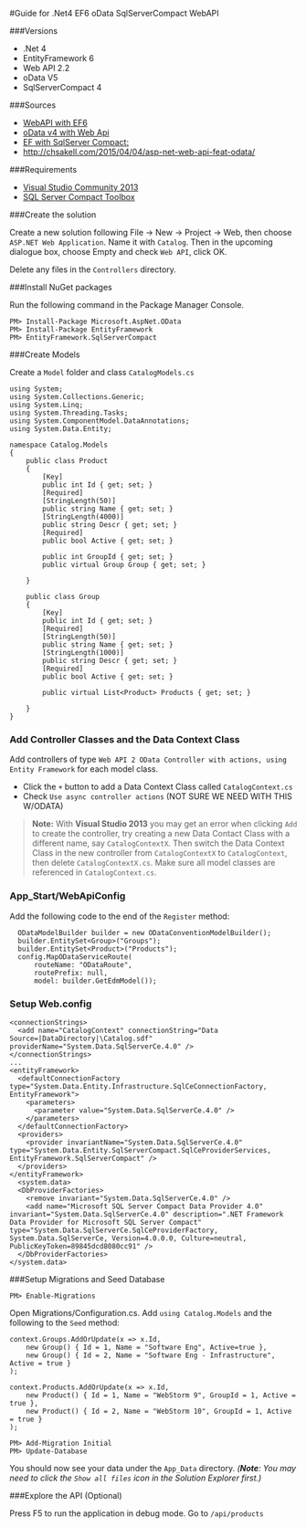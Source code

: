 #Guide for .Net4 EF6 oData SqlServerCompact WebAPI

###Versions

-	.Net 4
-	EntityFramework 6
-	Web API 2.2
-	oData V5
-	SqlServerCompact 4

###Sources

- [WebAPI with EF6](http://www.asp.net/web-api/overview/data/using-web-api-with-entity-framework)
- [oData v4 with Web Api](http://www.asp.net/web-api/overview/odata-support-in-aspnet-web-api/odata-v4/create-an-odata-v4-endpoint)
- [EF with SqlServer Compact: ](http://www.codeproject.com/Articles/680116/Code-First-with-SQL-CE)
- http://chsakell.com/2015/04/04/asp-net-web-api-feat-odata/

###Requirements

- [Visual Studio Community 2013](https://www.visualstudio.com/en-us/products/visual-studio-community-vs.aspx)
- [SQL Server Compact Toolbox](http://sqlcetoolbox.codeplex.com/)

###Create the solution

Create a new solution following File -> New -> Project -> Web, then choose `ASP.NET Web Application`. Name it with `Catalog`. Then in the upcoming dialogue box, choose Empty and check `Web API`, click OK.

Delete any files in the `Controllers` directory.

###Install NuGet packages

Run the following command in the Package Manager Console.
```
PM> Install-Package Microsoft.AspNet.OData
PM> Install-Package EntityFramework
PM> EntityFramework.SqlServerCompact 
```
###Create Models

Create a `Model` folder and class `CatalogModels.cs`

```
using System;
using System.Collections.Generic;
using System.Linq;
using System.Threading.Tasks;
using System.ComponentModel.DataAnnotations;
using System.Data.Entity;

namespace Catalog.Models
{
    public class Product
    {
        [Key]
        public int Id { get; set; }
        [Required]
        [StringLength(50)]
        public string Name { get; set; }
        [StringLength(4000)]
        public string Descr { get; set; }
        [Required]
        public bool Active { get; set; }

        public int GroupId { get; set; }
        public virtual Group Group { get; set; }

    }

    public class Group
    {
        [Key]
        public int Id { get; set; }
        [Required]
        [StringLength(50)]
        public string Name { get; set; }
        [StringLength(1000)]
        public string Descr { get; set; }
        [Required]
        public bool Active { get; set; }

        public virtual List<Product> Products { get; set; }

    }
}
```

### Add Controller Classes and the Data Context Class

Add controllers of type `Web API 2 OData Controller with actions, using Entity Framework` for each model class.

- Click the `+` button to add a Data Context Class called `CatalogContext.cs`
- Check `Use async controller actions`  (NOT SURE WE NEED WITH THIS W/ODATA)

> **Note:** With **Visual Studio 2013** you may get an error when clicking `Add` to create the controller, try creating a new Data Contact Class with a different name, say `CatalogContextX`.  Then switch the Data Context Class in the new controller from `CatalogContextX` to `CatalogContext`, then delete `CatalogContextX.cs`.  Make sure all model classes are referenced in `CatalogContext.cs`.

### App_Start/WebApiConfig

Add the following code to the end of the `Register` method:

```
  ODataModelBuilder builder = new ODataConventionModelBuilder();
  builder.EntitySet<Group>("Groups");
  builder.EntitySet<Product>("Products");
  config.MapODataServiceRoute(
      routeName: "ODataRoute",
      routePrefix: null,
      model: builder.GetEdmModel());
```
### Setup Web.config

```
<connectionStrings>
  <add name="CatalogContext" connectionString="Data Source=|DataDirectory|\Catalog.sdf" providerName="System.Data.SqlServerCe.4.0" />
</connectionStrings>
...
<entityFramework>
  <defaultConnectionFactory type="System.Data.Entity.Infrastructure.SqlCeConnectionFactory, EntityFramework">
    <parameters>
      <parameter value="System.Data.SqlServerCe.4.0" />
    </parameters>
  </defaultConnectionFactory>
  <providers>
    <provider invariantName="System.Data.SqlServerCe.4.0" type="System.Data.Entity.SqlServerCompact.SqlCeProviderServices, EntityFramework.SqlServerCompact" />
  </providers>
</entityFramework>
  <system.data>
  <DbProviderFactories>
    <remove invariant="System.Data.SqlServerCe.4.0" />
    <add name="Microsoft SQL Server Compact Data Provider 4.0" invariant="System.Data.SqlServerCe.4.0" description=".NET Framework Data Provider for Microsoft SQL Server Compact" type="System.Data.SqlServerCe.SqlCeProviderFactory, System.Data.SqlServerCe, Version=4.0.0.0, Culture=neutral, PublicKeyToken=89845dcd8080cc91" />
  </DbProviderFactories>
</system.data>
```

###Setup Migrations and Seed Database

`PM> Enable-Migrations`

Open Migrations/Configuration.cs.  Add `using Catalog.Models` and the following to the `Seed` method:

```
context.Groups.AddOrUpdate(x => x.Id,
    new Group() { Id = 1, Name = "Software Eng", Active=true },
    new Group() { Id = 2, Name = "Software Eng - Infrastructure", Active = true }
);

context.Products.AddOrUpdate(x => x.Id,
    new Product() { Id = 1, Name = "WebStorm 9", GroupId = 1, Active = true },
    new Product() { Id = 2, Name = "WebStorm 10", GroupId = 1, Active = true }
);
```

```
PM> Add-Migration Initial
PM> Update-Database
```

You should now see your data under the `App_Data` directory.  *(**Note**: You may need to click the `Show all files` icon in the Solution Explorer first.)*

###Explore the API (Optional)

Press F5 to run the application in debug mode. Go to `/api/products` 


